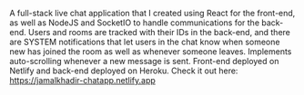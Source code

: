 A full-stack live chat application that I created using React for the front-end, as well as NodeJS and SocketIO to handle communications for the back-end. Users and rooms are tracked with their IDs in the back-end, and there are SYSTEM notifications that let users in the chat know when someone new has joined the room as well as whenever someone leaves. Implements auto-scrolling whenever a new message is sent. Front-end deployed on Netlify and back-end deployed on Heroku. Check it out here: https://jamalkhadir-chatapp.netlify.app
